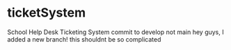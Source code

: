 # ticketSystem
School Help Desk Ticketing System
commit to develop not main
hey guys, I added a new branch!
this shouldnt be so complicated